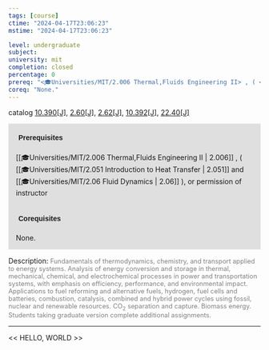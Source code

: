 ```yaml
---
tags: [course]
ctime: "2024-04-17T23:06:23"
mstime: "2024-04-17T23:06:23"

level: undergraduate
subject: 
university: mit
completion: closed
percentage: 0
prereq: "<🎓Universities/MIT/2.006 Thermal,Fluids Engineering II> , ( <🎓Universities/MIT/2.051 Introduction to Heat Transfer> and <🎓Universities/MIT/2.06 Fluid Dynamics> ), or permission of instructor"
coreq: "None."
---
```


catalog [10.390[J]](http://student.mit.edu/catalog/m10a.html#10.390), [2.60[J]](http://student.mit.edu/catalog/m2b.html#2.60), [2.62[J]](http://student.mit.edu/catalog/m2b.html#2.62), [10.392[J]](http://student.mit.edu/catalog/m10a.html#10.392), [22.40[J]](http://student.mit.edu/catalog/m22b.html#22.40)

<span style="display: block; padding: 15px; background-color: rgb(100, 100, 100, 0.2);"><font id="m_prereq367_0" style="display: block; font-family: Arial, sans-serif; font-weight: bold; padding: 5px">Prerequisites</font><br><span id="prereq367_0">[[🎓Universities/MIT/2.006 Thermal,Fluids Engineering II | 2.006]] , ( [[🎓Universities/MIT/2.051 Introduction to Heat Transfer | 2.051]] and [[🎓Universities/MIT/2.06 Fluid Dynamics | 2.06]] ), or permission of instructor</span></span>
<span style="display: block; padding: 15px; background-color: rgb(100, 100, 100, 0.2);"><font id="m_coreq367_0" style="display: block; font-family: Arial, sans-serif; font-weight: bold; padding: 5px">Corequisites</font><br><span id="coreq367_0">None.</span></span>

<font style="">Description:</font>
<font style="color: grey; font-size: 0.8rem;">Fundamentals of thermodynamics, chemistry, and transport applied to energy systems. Analysis of energy conversion and storage in thermal, mechanical, chemical, and electrochemical processes in power and transportation systems, with emphasis on efficiency, performance, and environmental impact. Applications to fuel reforming and alternative fuels, hydrogen, fuel cells and batteries, combustion, catalysis, combined and hybrid power cycles using fossil, nuclear and renewable resources. CO<sub>2</sub> separation and capture. Biomass energy. Students taking graduate version complete additional assignments.</font>



---

<< HELLO, WORLD >>
